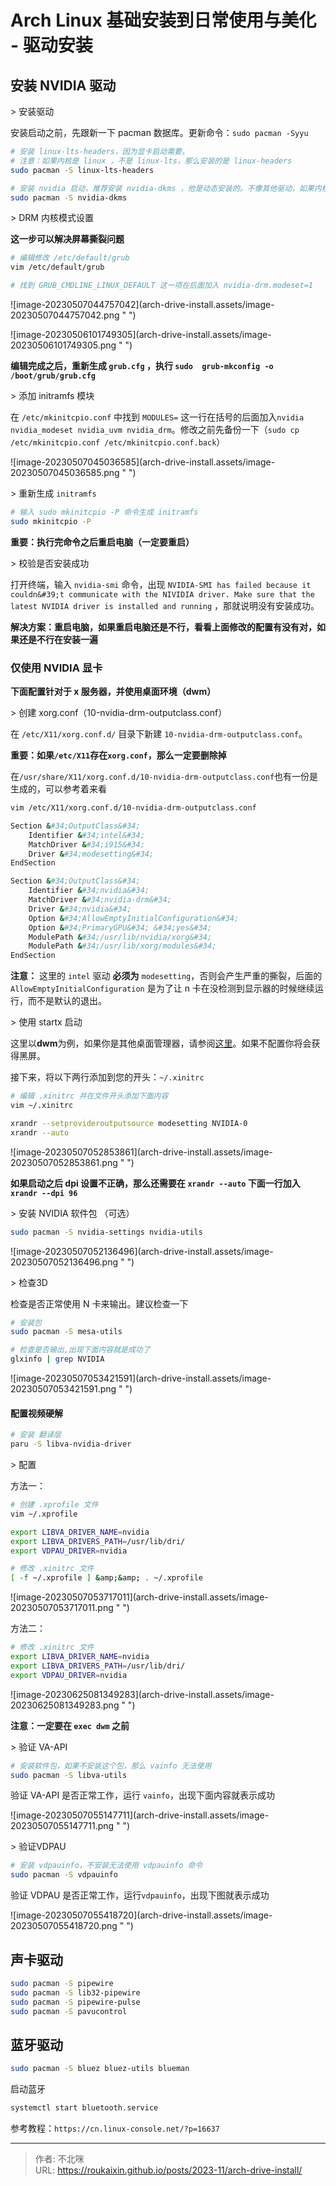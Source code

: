# Arch Linux 基础安装到日常使用与美化 - 驱动安装



## 安装 NVIDIA 驱动

&gt; 安装驱动

安装启动之前，先跟新一下 pacman 数据库。更新命令：`sudo pacman -Syyu`

```bash
# 安装 linux-lts-headers，因为显卡启动需要。
# 注意：如果内核是 linux ，不是 linux-lts，那么安装的是 linux-headers
sudo pacman -S linux-lts-headers
```

```bash
# 安装 nvidia 启动，推荐安装 nvidia-dkms ，他是动态安装的。不像其他驱动，如果内核升级，就需要重新安装一次驱动。
sudo pacman -S nvidia-dkms
```



&gt; DRM 内核模式设置

**这一步可以解决屏幕撕裂问题**

```bash
# 编辑修改 /etc/default/grub
vim /etc/default/grub

# 找到 GRUB_CMDLINE_LINUX_DEFAULT 这一项在后面加入 nvidia-drm.modeset=1
```

![image-20230507044757042](arch-drive-install.assets/image-20230507044757042.png &#34; &#34;)

![image-20230506101749305](arch-drive-install.assets/image-20230506101749305.png &#34; &#34;)



**编辑完成之后，重新生成 `grub.cfg` ，执行 `sudo  grub-mkconfig -o /boot/grub/grub.cfg`**



&gt; 添加 initramfs 模块

在 `/etc/mkinitcpio.conf` 中找到  `MODULES=` 这一行在括号的后面加入`nvidia nvidia_modeset nvidia_uvm nvidia_drm`。修改之前先备份一下（`sudo cp /etc/mkinitcpio.conf /etc/mkinitcpio.conf.back`）

![image-20230507045036585](arch-drive-install.assets/image-20230507045036585.png &#34; &#34;)

&gt; 重新生成 `initramfs `

```bash
# 输入 sudo mkinitcpio -P 命令生成 initramfs
sudo mkinitcpio -P
```



**重要：执行完命令之后重启电脑（一定要重启）**



&gt; 校验是否安装成功

打开终端，输入 `nvidia-smi` 命令，出现 `NVIDIA-SMI has failed because it couldn&#39;t communicate with the NIVIDIA driver. Make sure that the latest NVIDIA driver is installed and running`  ，那就说明没有安装成功。

**解决方案：重启电脑，如果重启电脑还是不行，看看上面修改的配置有没有对，如果还是不行在安装一遍**



### 仅使用 NVIDIA 显卡

**下面配置针对于 x 服务器，并使用桌面环境（dwm）**

&gt; 创建 xorg.conf（10-nvidia-drm-outputclass.conf）

在 `/etc/X11/xorg.conf.d/` 目录下新建 `10-nvidia-drm-outputclass.conf`。

**重要：如果`/etc/X11`存在`xorg.conf`，那么一定要删除掉**

在`/usr/share/X11/xorg.conf.d/10-nvidia-drm-outputclass.conf`也有一份是生成的，可以参考着来看

```bash
vim /etc/X11/xorg.conf.d/10-nvidia-drm-outputclass.conf

Section &#34;OutputClass&#34;
    Identifier &#34;intel&#34;
    MatchDriver &#34;i915&#34;
    Driver &#34;modesetting&#34;
EndSection

Section &#34;OutputClass&#34;
    Identifier &#34;nvidia&#34;
    MatchDriver &#34;nvidia-drm&#34;
    Driver &#34;nvidia&#34;
    Option &#34;AllowEmptyInitialConfiguration&#34;
    Option &#34;PrimaryGPU&#34; &#34;yes&#34;
    ModulePath &#34;/usr/lib/nvidia/xorg&#34;
    ModulePath &#34;/usr/lib/xorg/modules&#34;
EndSection
```

**注意：** 这里的  `intel`  驱动 **必须为** `modesetting`，否则会产生严重的撕裂，后面的 `AllowEmptyInitialConfiguration` 是为了让 n 卡在没检测到显示器的时候继续运行，而不是默认的退出。



&gt; 使用 startx 启动

这里以**dwm**为例，如果你是其他桌面管理器，请参阅[这里](https://wiki.archlinux.org/index.php/NVIDIA_Optimus#Display_Managers)。如果不配置你将会获得黑屏。

接下来，将以下两行添加到您的开头：`~/.xinitrc`

```bash
# 编辑 .xinitrc 并在文件开头添加下面内容
vim ~/.xinitrc

xrandr --setprovideroutputsource modesetting NVIDIA-0
xrandr --auto
```

![image-20230507052853861](arch-drive-install.assets/image-20230507052853861.png &#34; &#34;)

**如果启动之后 dpi 设置不正确，那么还需要在 `xrandr --auto` 下面一行加入 `xrandr --dpi 96`**



&gt; 安装 NVIDIA 软件包 （可选）

```bash
sudo pacman -S nvidia-settings nvidia-utils
```

![image-20230507052136496](arch-drive-install.assets/image-20230507052136496.png &#34; &#34;)



&gt; 检查3D

检查是否正常使用 N 卡来输出。建议检查一下

```bash
# 安装包
sudo pacman -S mesa-utils

# 检查是否输出,出现下面内容就是成功了
glxinfo | grep NVIDIA
```

![image-20230507053421591](arch-drive-install.assets/image-20230507053421591.png &#34; &#34;)



#### 配置视频硬解

```bash
# 安装 翻译层
paru -S libva-nvidia-driver
```



&gt; 配置

方法一：

```bash
# 创建 .xprofile 文件
vim ~/.xprofile

export LIBVA_DRIVER_NAME=nvidia
export LIBVA_DRIVERS_PATH=/usr/lib/dri/
export VDPAU_DRIVER=nvidia

# 修改 .xinitrc 文件
[ -f ~/.xprofile ] &amp;&amp; . ~/.xprofile
```

![image-20230507053717011](arch-drive-install.assets/image-20230507053717011.png &#34; &#34;)

方法二：

```bash
# 修改 .xinitrc 文件
export LIBVA_DRIVER_NAME=nvidia
export LIBVA_DRIVERS_PATH=/usr/lib/dri/
export VDPAU_DRIVER=nvidia
```

![image-20230625081349283](arch-drive-install.assets/image-20230625081349283.png &#34; &#34;)

**注意：一定要在 `exec dwm` 之前**



&gt; 验证 VA-API

```bash
# 安装软件包，如果不安装这个包，那么 vainfo 无法使用
sudo pacman -S libva-utils
```

验证 VA-API 是否正常工作，运行 `vainfo`，出现下面内容就表示成功



![image-20230507055147711](arch-drive-install.assets/image-20230507055147711.png &#34; &#34;)

&gt; 验证VDPAU

```bash
# 安装 vdpauinfo，不安装无法使用 vdpauinfo 命令
sudo pacman -S vdpauinfo
```



验证 VDPAU 是否正常工作，运行`vdpauinfo`，出现下图就表示成功

![image-20230507055418720](arch-drive-install.assets/image-20230507055418720.png &#34; &#34;)



## 声卡驱动

```bash
sudo pacman -S pipewire
sudo pacman -S lib32-pipewire
sudo pacman -S pipewire-pulse
sudo pacman -S pavucontrol
```


## 蓝牙驱动

```bash
sudo pacman -S bluez bluez-utils blueman
```

启动蓝牙
```bash
systemctl start bluetooth.service
```

参考教程：`https://cn.linux-console.net/?p=16637`

---

> 作者: 不北咪  
> URL: https://roukaixin.github.io/posts/2023-11/arch-drive-install/  

